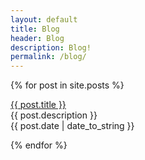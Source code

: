 ```yaml
---
layout: default
title: Blog
header: Blog
description: Blog!
permalink: /blog/
---
```


{% for post in site.posts %}
  <p><a href=failosophy/"{{ post.url }}">{{ post.title }}</a><br>
  {{ post.description }}<br>
  {{ post.date | date_to_string }}</p>
{% endfor %}

